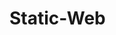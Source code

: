 # Static-Web
<!--khai báo phiên bản html sử dụng-->
<!DOCTYPE html>
<html>
	<head>
		<meta charset="utf-8"/>
		<title>Cổng thông tin điện tử trường Đại học Mỏ Địa Chất</title>
		<link rel="shortcut icon" href="images/logo.jpg"/>
		<style>
			.col-5 a
			{
				text-decoration:none;
				color:red;
				font-weight:bold;
			}
			.menu ul li
			{
				list-style:none;
				float:left;
				text-transform: uppercase;
				padding:10px;
			}
			.menu ul
			{
				background:#003366;
				width:50%;
			}
			.menu ul li a
			{
				color:#fff;
				font-size:12px;
				font-weight:bold;
			}
			.menu ul li a:hover
			{
				color:white;
				text-decoration:none;
				
			}
			.menu ul li:hover
			{
				background:#3399FF;
			}
			.active
			{
				background:#3399FF;
			}
			.lk
			{
				width:100%;
				border:1px solid #CCCCCC;
			}
			p
			{
				font-family:time new roman;
				text-align:justify;
			}
			.thongbao li
			{
				color:#0066CC;
				padding-bottom:20px;
			}
			.thongbao li a
			{
				color:#000;
			}
			.media
			{
				margin:30px 0px;
			}
			.media p
			{
				color:#fff;
				font-size:20px;
				padding:10px;
			}
			.media ul li
			{
				list-style:none;
				color:#fff;
				padding:10px;
				border-bottom:1px dashed #CCCCCC
			}
			.media ul li a
			{
				color:#fff;
				font-size:20px;
			}
		</style>
	</head>
	<body>
		<div class="container">
			<!--banner-->
			<div class="row">
				<div class="col-7">
					<a href="http://humg.edu.vn" target="_blank"><img src="images/banner_left.png" style="width:105%;margin: 0px 0px 0px -15px;"/></a>
				</div>
				
				<div class="col-5" style="margin-top:5px;">
					<a href="#" style="color:blue;float:left;"><span style="font-size:13px;margin-left:3px;margin-right:10px;">Đăng nhập</span></a>
					<!--khung tìm kiếm-->
					<form class="form-group" action="index.html" method="get" style="float:left;">
						<input placeholder="Tìm kiếm ..." class="form-control" style="width:150px;height:30px;font-size:12px;" type="text" name="search"/>
					</form>
					<!--chuyển đổi ngôn ngữ-->
					<a href="#" style="margin-left:10px;"><img src="images/en-EN.png"/></a>
				</div>
			
			</div>
			
			<!--menu hay navigation-->
			<div class="row menu">
			
				<ul>
					<li><a href="#">Giới thiệu</a></li>
					<li class="active"><a href="#">Tuyển sinh</a></li>
					<li><a href="#">Tin tức</a></li>
					<li><a href="#">Đào tạo</a></li>
					<li><a href="#">Khoa học công nghệ</a></li>
				</ul>
			</div>
			<!--các liên kết ngoài-->
			<div class="row" style="margin-top:20px;">
				<div class="col-2">
					<a href="#"><img class="lk" src="images/tapchi.png"/></a>
				</div>
				<div class="col-2">
					<img class="lk" src="images/TTngoaingutinhoc-v4.png"/>
				</div>
				<div class="col-2">
					<img class="lk" src="images/TTthongtinthuvien-v4.png"/>
				</div>
				<div class="col-2">
					<img class="lk" src="images/Thudientu_v4.png"/>
				</div>
				<div class="col-2">
					<img class="lk" src="images/TTngoaingutinhoc-v4.png"/>
				</div>
				<div class="col-2">
					<img class="lk" src="images/TTthongtinthuvien-v4.png"/>
				</div>
			</div>
			<hr style="border:5px solid #CCCCCC"/>
			
			<!--tin tức-->
			<div class="row">
				<h1 style="font-size:20px;font-family:time new roman;font-weight:bold;color:#0066CC;border-bottom:2px solid #0066CC;padding-bottom:10px;">TIN TỨC</h1>
				<div class="row">
					<div class="col-3">
						<a href="#" style="color:black;">
							<img style="width:100%" src="images/t1.jpg"/>
							<p>Bế mạc Khảo sát chính thức đánh giá ngoài 04 CTĐT Kỹ thuật Mỏ, Kỹ thuật Tuyển khoáng, Kỹ thuật Trắc địa – Bản đồ, Kỹ thuật Dầu khí</p>
						</a>
					</div>
					<div class="col-3">
						<img style="width:100%" src="images/t2.png"/>
						<p>Bế mạc Khảo sát chính thức đánh giá ngoài 04 CTĐT Kỹ thuật Mỏ, Kỹ thuật Tuyển khoáng, Kỹ thuật Trắc địa – Bản đồ, Kỹ thuật Dầu khí</p>
					</div>
					<div class="col-3">
						<img style="width:100%" src="images/t3.jpg"/>
						<p>Bế mạc Khảo sát chính thức đánh giá ngoài 04 CTĐT Kỹ thuật Mỏ, Kỹ thuật Tuyển khoáng, Kỹ thuật Trắc địa – Bản đồ, Kỹ thuật Dầu khí</p>
					</div>
					<div class="col-3">
						<img style="width:100%" src="images/t4.jpg"/>
						<p>Bế mạc Khảo sát chính thức đánh giá ngoài 04 CTĐT Kỹ thuật Mỏ, Kỹ thuật Tuyển khoáng, Kỹ thuật Trắc địa – Bản đồ, Kỹ thuật Dầu khí</p>
					</div>
				</div>
			</div>
			<div class="row">
				<div class="col-9" style="border:1px solid #CCCCCC">
					<marquee>
						<a href="#"><img src="images/TTngoaingutinhoc-v4.png"/></a>
						<a href="#"><img src="images/TTthongtinthuvien-v4.png"/></a>
						<a href="#"><img src="images/TTngoaingutinhoc-v4.png"/></a>
						<a href="#"><img src="images/TTthongtinthuvien-v4.png"/></a>
					</marquee>
				</div>
				<div class="col-3" style="border:1px solid #CCCCCC">
					<p style="text-align:center;">LIÊN KẾT WEBSITE</p>
					
					<select name="lienket" style="width:100%;margin-bottom:10px;">
						<option><a href="#">Trung tâm ngoại ngữ tin học</a></option>
						<option><a href="#">Trung tâm thông tin thư viên</a></option>
						<option><a href="#">Bộ tài nguyên môi trường</a></option>
						<option><a href="#">Tạp đoàn than khoáng sản việt nam</a></option>
						<option><a href="#">Bộ giáo dục và đào tạo</a></option>
					</select>
				</div>
			</div>
			<div class="row" style="margin-top:30px;background:#EEEEEE;">
				<h1 style="margin:20px;font-size:20px;font-family:time new roman;font-weight:bold;color:#0066CC;border-bottom:2px solid #0066CC;padding-bottom:10px;">THÔNG BÁO</h1>
			</div>
			<div class="row" style="background:#EEEEEE;">
				
				<div class="col-4">
					<a href="#" style="color:black;">
						<img style="width:100%" src="images/thongbao2.png"/>
						<p>Bế mạc Khảo sát chính thức đánh giá ngoài 04 CTĐT Kỹ thuật Mỏ, Kỹ thuật Tuyển khoáng, Kỹ thuật Trắc địa – Bản đồ, Kỹ thuật Dầu khí</p>
					</a>
				</div>
				<div class="col-4 thongbao">
					<ul>
						<li><a href="#">Thông báo về cuộc thi Vô địch Tin học Văn phòng Thế giới – Viettel năm 2020</a></li>
						<li><a href="#">Thông báo về cuộc thi Vô địch Tin học Văn phòng Thế giới – Viettel năm 2020</a></li>
						<li><a href="#">Thông báo về cuộc thi Vô địch Tin học Văn phòng Thế giới – Viettel năm 2020</a></li>
						<li><a href="#">Thông báo về cuộc thi Vô địch Tin học Văn phòng Thế giới – Viettel năm 2020</a></li>
						<li><a href="#">Thông báo về cuộc thi Vô địch Tin học Văn phòng Thế giới – Viettel năm 2020</a></li>
					</ul>
					<a href="#" style="float:right;">Xem thêm >></a>
				</div>
				<div class="col-4">
					<p>SỰ KIỆN SẮP DIỄN RA</p>
					<div class="row">
						<div class="col-4" style="border:2px solid red;">
							<div class="row">
								<p style="font-size:30px;text-align:center;color:red;font-weight:bold">24/09</p>
							</div>
							<div class="row">
								<p style="font-size:30px;text-align:center;font-weight:bold">2020</p>
							</div>
						</div>
							
						<div class="col-8">
							<p style="text-align:justify">Khảo sát chính thức Đánh giá ngoài 03 Chương trình đào tạo (24 - 28/9/2020)</p>
						</div>
					</div>
				</div>
			</div>
			<!--meddia-->
			<div class="row media" style="background:#000;">
				<div class="col-6">
					<p>Thông tin tuyển sinh năm học 2020</p>
					<iframe style="width:100%;height:350px;" src="https://www.youtube.com/embed/Q6YX9FwutPk" frameborder="0" allow="accelerometer; autoplay; encrypted-media; gyroscope; picture-in-picture" allowfullscreen></iframe>
				</div>
				<div class="col-6">
					<p>Media</p>
					<ul>
						<li><a href="#">Ngày hội việc làm HUMG lần thứ 14</a></li>
						<li><a href="#">Ngày hội việc làm HUMG lần thứ 14</a></li>
						<li><a href="#">Ngày hội việc làm HUMG lần thứ 14</a></li>
						<li><a href="#">Ngày hội việc làm HUMG lần thứ 14</a></li>
						<li><a href="#">Ngày hội việc làm HUMG lần thứ 14</a></li>
					</ul>
				</div>
			</div>
			<!--footer-->
			<div class="row" style="background:#003366">
				<div class="col-4">
					<iframe style="margin:20px;" src="https://www.google.com/maps/embed?pb=!1m18!1m12!1m3!1d3723.0067258234426!2d105.77165101528342!3d21.072393585974734!2m3!1f0!2f0!3f0!3m2!1i1024!2i768!4f13.1!3m3!1m2!1s0x3134552defbed8e9%3A0x1584f79c805eb017!2sHanoi%20University%20of%20Mining%20and%20Geology!5e0!3m2!1sen!2s!4v1599809326622!5m2!1sen!2s" width="400" height="300" frameborder="0" style="border:0;" allowfullscreen="" aria-hidden="false" tabindex="0"></iframe>
				</div>
			</div>
		</div>
		<script src="https://code.jquery.com/jquery-3.5.1.slim.min.js" integrity="sha384-DfXdz2htPH0lsSSs5nCTpuj/zy4C+OGpamoFVy38MVBnE+IbbVYUew+OrCXaRkfj" crossorigin="anonymous"></script>
		<script src="https://cdn.jsdelivr.net/npm/popper.js@1.16.1/dist/umd/popper.min.js" integrity="sha384-9/reFTGAW83EW2RDu2S0VKaIzap3H66lZH81PoYlFhbGU+6BZp6G7niu735Sk7lN" crossorigin="anonymous"></script>
		<script src="https://stackpath.bootstrapcdn.com/bootstrap/4.5.2/js/bootstrap.min.js" integrity="sha384-B4gt1jrGC7Jh4AgTPSdUtOBvfO8shuf57BaghqFfPlYxofvL8/KUEfYiJOMMV+rV" crossorigin="anonymous"></script>
	</body>
</html>
